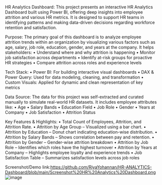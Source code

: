 
HR Analytics Dashboard:
This project presents an interactive HR Analytics Dashboard built using Power BI, offering deep insights into employee attrition and various HR metrics. It is designed to support HR teams in identifying patterns and making data-driven decisions regarding workforce retention and satisfaction.

Purpose:
The primary goal of this dashboard is to analyze employee attrition trends within an organization by visualizing various factors such as age, salary, job role, education, gender, and years at the company. It helps stakeholders:
•	Understand where and why attrition is happening
•	Monitor job satisfaction across departments
•	Identify at-risk groups for proactive HR strategies
•	Compare attrition across roles and experience levels

Tech Stack:
•	Power BI: For building interactive visual dashboards
•	DAX & Power Query: Used for data modeling, cleaning, and transformation
•	Custom Visuals: Applied for dynamic and clean representation of key metrics

Data Source:
The data for this project was self-extracted and curated manually to simulate real-world HR datasets. It includes employee attributes like:
•	Age
•	Salary Bands
•	Education Field
•	Job Role
•	Gender
•	Years at Company
•	Job Satisfaction
•	Attrition Status

 Key Features & Highlights:
•	Total Count of Employees, Attrition, and Attrition Rate.
•	Attrition by Age Group – Visualized using a bar chart.
•	Attrition by Education – Donut chart indicating education-wise distribution.
•	Attrition by Salary Bands – Shows correlation between pay and retention.
•	Attrition by Gender – Gender-wise attrition breakdown
•	Attrition by Job Role – Identifies which roles have the highest turnover
•	Attrition by Years at Company – Highlights employee loyalty and experience trends
•	Job Satisfaction Table – Summarizes satisfaction levels across job roles

Screenshot/Demo
link:https://github.com/RiyaYohannan/HR-ANALYTICS-Dashboard/blob/main/Screenshot%20HR%20Analytics%20Dashboard.png
![image](https://github.com/user-attachments/assets/6f6ecab9-9788-4916-b6e4-36ef8f5a37c0)

